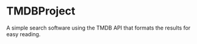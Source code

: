 # TMDBProject
A simple search software using the TMDB API that formats the results for easy reading.
